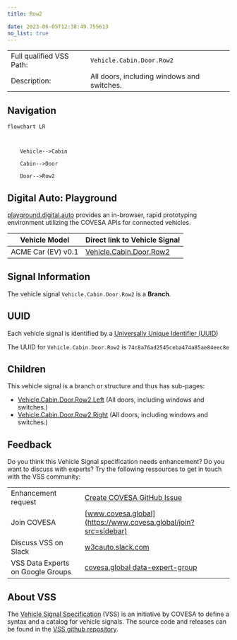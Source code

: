 ```yaml
---
title: Row2

date: 2023-06-05T12:38:49.755613
no_list: true
---
```



| | |
|---|---|
| Full qualified VSS Path: | `Vehicle.Cabin.Door.Row2` |
| Description: | All doors, including windows and switches. |

## Navigation

```mermaid
flowchart LR



    Vehicle-->Cabin

    Cabin-->Door

    Door-->Row2

```


## Digital Auto: Playground

[playground.digital.auto](http://digital.auto) provides an in-browser, rapid prototyping environment utilizing the COVESA APIs for connected vehicles. 

| Vehicle Model | Direct link to Vehicle Signal |
|---|---|
| ACME Car (EV) v0.1 | [Vehicle.Cabin.Door.Row2](https://digitalauto.netlify.app/model/STLWzk1WyqVVLbfymb4f/cvi/list/Vehicle.Cabin.Door.Row2/) |


## Signal Information




The vehicle signal `Vehicle.Cabin.Door.Row2` is a **Branch**.





## UUID

Each vehicle signal is identified by a [Universally Unique Identifier (UUID](https://en.wikipedia.org/wiki/Universally_unique_identifier))

The UUID for `Vehicle.Cabin.Door.Row2` is `74c8a76ad2545ceba474a85ae84eec8e`

## Children

This vehicle signal is a branch or structure and thus has sub-pages:

- [Vehicle.Cabin.Door.Row2.Left](left/) (All doors, including windows and switches.)
- [Vehicle.Cabin.Door.Row2.Right](right/) (All doors, including windows and switches.)


## Feedback

Do you think this Vehicle Signal specification needs enhancement? Do you want to discuss with experts? Try the following ressources to get in touch with the VSS community:

| | |
|---|---|
| Enhancement request | [Create COVESA GitHub Issue](https://github.com/COVESA/vehicle_signal_specification/issues/new?body=Please+describe+your+feedback&title=Signal+feedback+Vehicle.Cabin.Door.Row2) |
| Join COVESA | [www.covesa.global](https://www.covesa.global/join?src=sidebar) |
| Discuss VSS on Slack | [w3cauto.slack.com](http://w3cauto.slack.com/) |
| VSS Data Experts on Google Groups | [covesa.global data-expert-group](https://groups.google.com/a/covesa.global/g/data-expert-group) |

## About VSS

The [Vehicle Signal Specification](https://covesa.github.io/vehicle_signal_specification/) (VSS)
is an initiative by COVESA to define a syntax and a catalog for vehicle signals.
The source code and releases can be found in the [VSS github repository](https://github.com/COVESA/vehicle_signal_specification).

